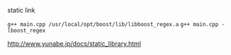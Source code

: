 static link

`g++ main.cpp /usr/local/opt/boost/lib/libboost_regex.a`
`g++ main.cpp -lboost_regex`


http://www.yunabe.jp/docs/static_library.html
